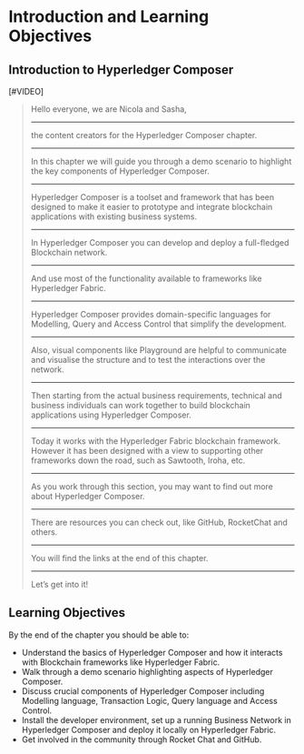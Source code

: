 # Introduction and Learning Objectives

<!-- TAB 1 -->
## Introduction to Hyperledger Composer

[#VIDEO]

> Hello everyone, we are Nicola and Sasha,
> ***
> the content creators for the Hyperledger Composer chapter.
> ***
> In this chapter we will guide you through a demo scenario to highlight the key components of Hyperledger Composer.
> ***
> Hyperledger Composer is a toolset and framework that has been designed to make it easier to prototype and integrate blockchain applications with existing business systems.
> ***
> In Hyperledger Composer you can develop and deploy a full-fledged Blockchain network.
> ***
> And use most of the functionality available to frameworks like Hyperledger Fabric.
> ***
> Hyperledger Composer provides domain-specific languages for Modelling, Query and Access Control that simplify the development.
> ***
> Also, visual components like Playground are helpful to communicate and visualise the structure and to test the interactions over the network.
> ***
> Then starting from the actual business requirements, technical and business individuals can work together to build blockchain applications using Hyperledger Composer.
> ***
> Today it works with the Hyperledger Fabric blockchain framework. However it has been designed with a view to supporting other frameworks down the road, such as Sawtooth, Iroha, etc.
> ***
> As you work through this section, you may want to find out more about Hyperledger Composer.
> ***
> There are resources you can check out, like GitHub, RocketChat and others.
> ***
> You will find the links at the end of this chapter.
> ***
> Let’s get into it!

<!-- TAB 2 -->
## Learning Objectives

By the end of the chapter you should be able to:

- Understand the basics of Hyperledger Composer and how it interacts with Blockchain frameworks like Hyperledger Fabric.
- Walk through a demo scenario highlighting aspects of Hyperledger Composer.
- Discuss crucial components of Hyperledger Composer including Modelling language, Transaction Logic, Query language and Access Control.
- Install the developer environment, set up a running Business Network in Hyperledger Composer and deploy it locally on Hyperledger Fabric.
- Get involved in the community through Rocket Chat and GitHub.


